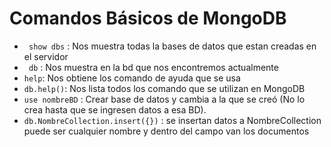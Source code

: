 # Comandos Básicos de MongoDB

* ` show dbs` : Nos muestra todas la bases de datos que estan creadas en el servidor
* ` db` : Nos muestra en la bd que nos encontremos actualmente
* ` help `: Nos obtiene los comando de ayuda que se usa
* ` db.help() `: Nos lista todos los comando que se utilizan en MongoDB
* `use nombreBD` : Crear base de datos y cambia a la que se creó (No lo crea hasta que se ingresen datos a esa BD).
* `db.NombreCollection.insert({})` : se insertan datos a NombreCollection puede ser cualquier nombre y dentro del campo van los documentos






